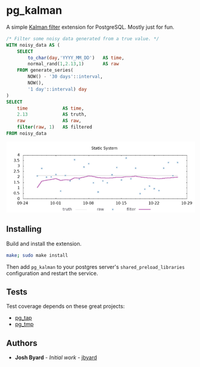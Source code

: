 # pg_kalman

A simple [Kalman filter](https://en.wikipedia.org/wiki/Kalman_filter) extension
for PostgreSQL.  Mostly just for fun.

```sql
/* Filter some noisy data generated from a true value. */
WITH noisy_data AS (
	SELECT
		to_char(day,'YYYY_MM_DD')   AS time,
		normal_rand(1,2.13,1)       AS raw
	FROM generate_series(
		NOW() - '30 days'::interval,
		NOW(),
		'1 day'::interval) day
)
SELECT
	time             AS time,
	2.13             AS truth,
	raw              AS raw,
	filter(raw, 1)   AS filtered
FROM noisy_data
```
![static system example](example.png)

## Installing

Build and install the extension.

```bash
make; sudo make install
```

Then add `pg_kalman` to your postgres server's `shared_preload_libraries`
configuration and restart the service.

## Tests

Test coverage depends on these great projects: 

* [pg_tap](https://pgtap.org/)
* [pg_tmp](http://eradman.com/ephemeralpg/)

## Authors

* **Josh Byard** - *Initial work* - [jbyard](https://github.com/jbyard)
